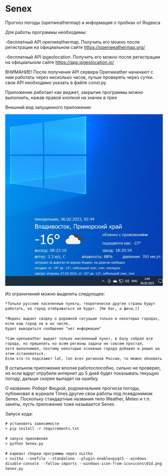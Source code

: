 # Senex
Прогноз погоды (openweathermap) и информация о пробках от Яндекса

Для работы программы необходимы:

-бесплатный API openweathermap. Получить его можно после регистрации на официальном сайте https://openweathermap.org/

-бесплатный API ipgeolocation. Получить его можно после регистрации на официальном сайте https://app.ipgeolocation.io/

ВНИМАНИЕ! После получения API сервера Openweather начинают с ним работать через несколько часов, лучше проверять через сутки.
свои API необходимо указать в файле const.py


Приложение работает как виджет, закрытие программы можно выполнить, нажав правой кнопкой на значек в трее

Внешний вид запущенного приложения:

![alt text](Senex.jpg)

Из ограничений можно выделить следующее:
```
*Только русские населенные пункты, теоретически другие страны будут работать, но город отображаться не будет. [Не баг, а фича;)]

*Яндекс выдает сводку о дорожной ситуации только в некоторых городах, если ваш город не в их числе,
будет выводиться сообщение "нет информации"

*Сам openweather выдает только населенный пункт, в базу собрал все города, но прицепить ко всем регионы задача не совсем простая,
хотя выполнимая, поэтому некоторые основные города добавил и решил на этом остановиться.
Если кто-то подскажет lat, lon всех регионов России, то можно обновить
```
В остальном приложение вполне работоспособно, сильно не проверял, но если вдруг отрубили интернет до 5 дней будет показывать текущую погоду, дальше скорее выпадет на ошибку.

О названии: Роберт Фицрой, родоначальник прогноза погоды, публиковал в журнале Times другие свои работы под псевдонимом Senex. Поскольку стандартные названия типо Weather, Meteo и т.п. заняты, пусть приложение тоже называется Senex.

Запуск кода:
```
# установить зависимости
> pip install -r requirements.txt

# запуск приложения
> python Senex.py

# вариант сборки программы через nuitka
> nuitka --onefile --standalone --plugin-enable=pyqt5 --windows-disable-console --follow-imports --windows-icon-from-ico=icons\01d.png Senex.py

```
